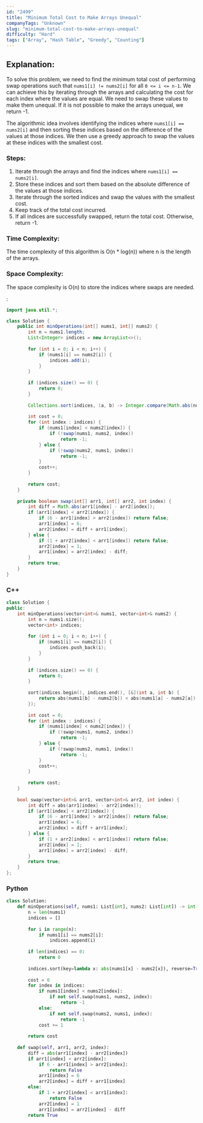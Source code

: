 ```yaml
---
id: "2499"
title: "Minimum Total Cost to Make Arrays Unequal"
companyTags: "Unknown"
slug: "minimum-total-cost-to-make-arrays-unequal"
difficulty: "Hard"
tags: ["Array", "Hash Table", "Greedy", "Counting"]
---
```


## Explanation:

To solve this problem, we need to find the minimum total cost of performing swap operations such that `nums1[i] != nums2[i]` for all `0 <= i <= n-1`. We can achieve this by iterating through the arrays and calculating the cost for each index where the values are equal. We need to swap these values to make them unequal. If it is not possible to make the arrays unequal, we return -1.

The algorithmic idea involves identifying the indices where `nums1[i] == nums2[i]` and then sorting these indices based on the difference of the values at those indices. We then use a greedy approach to swap the values at these indices with the smallest cost.

### Steps:
1. Iterate through the arrays and find the indices where `nums1[i] == nums2[i]`.
2. Store these indices and sort them based on the absolute difference of the values at those indices.
3. Iterate through the sorted indices and swap the values with the smallest cost.
4. Keep track of the total cost incurred.
5. If all indices are successfully swapped, return the total cost. Otherwise, return -1.

### Time Complexity:
The time complexity of this algorithm is O(n * log(n)) where n is the length of the arrays.

### Space Complexity:
The space complexity is O(n) to store the indices where swaps are needed.

:

```java
import java.util.*;

class Solution {
    public int minOperations(int[] nums1, int[] nums2) {
        int n = nums1.length;
        List<Integer> indices = new ArrayList<>();
        
        for (int i = 0; i < n; i++) {
            if (nums1[i] == nums2[i]) {
                indices.add(i);
            }
        }
        
        if (indices.size() == 0) {
            return 0;
        }
        
        Collections.sort(indices, (a, b) -> Integer.compare(Math.abs(nums1[b] - nums2[b]), Math.abs(nums1[a] - nums2[a])));
        
        int cost = 0;
        for (int index : indices) {
            if (nums1[index] < nums2[index]) {
                if (!swap(nums1, nums2, index))
                    return -1;
            } else {
                if (!swap(nums2, nums1, index))
                    return -1;
            }
            cost++;
        }
        
        return cost;
    }
    
    private boolean swap(int[] arr1, int[] arr2, int index) {
        int diff = Math.abs(arr1[index] - arr2[index]);
        if (arr1[index] < arr2[index]) {
            if (6 - arr1[index] > arr2[index]) return false;
            arr1[index] = 6;
            arr2[index] = diff + arr1[index];
        } else {
            if (1 + arr2[index] < arr1[index]) return false;
            arr2[index] = 1;
            arr1[index] = arr2[index] - diff;
        }
        return true;
    }
}
```

### C++
```cpp
class Solution {
public:
    int minOperations(vector<int>& nums1, vector<int>& nums2) {
        int n = nums1.size();
        vector<int> indices;
        
        for (int i = 0; i < n; i++) {
            if (nums1[i] == nums2[i]) {
                indices.push_back(i);
            }
        }
        
        if (indices.size() == 0) {
            return 0;
        }
        
        sort(indices.begin(), indices.end(), [&](int a, int b) {
            return abs(nums1[b] - nums2[b]) < abs(nums1[a] - nums2[a]);
        });
        
        int cost = 0;
        for (int index : indices) {
            if (nums1[index] < nums2[index]) {
                if (!swap(nums1, nums2, index))
                    return -1;
            } else {
                if (!swap(nums2, nums1, index))
                    return -1;
            }
            cost++;
        }
        
        return cost;
    }
    
    bool swap(vector<int>& arr1, vector<int>& arr2, int index) {
        int diff = abs(arr1[index] - arr2[index]);
        if (arr1[index] < arr2[index]) {
            if (6 - arr1[index] > arr2[index]) return false;
            arr1[index] = 6;
            arr2[index] = diff + arr1[index];
        } else {
            if (1 + arr2[index] < arr1[index]) return false;
            arr2[index] = 1;
            arr1[index] = arr2[index] - diff;
        }
        return true;
    }
};
```

### Python
```python
class Solution:
    def minOperations(self, nums1: List[int], nums2: List[int]) -> int:
        n = len(nums1)
        indices = []
        
        for i in range(n):
            if nums1[i] == nums2[i]:
                indices.append(i)
        
        if len(indices) == 0:
            return 0
        
        indices.sort(key=lambda x: abs(nums1[x] - nums2[x]), reverse=True)
        
        cost = 0
        for index in indices:
            if nums1[index] < nums2[index]:
                if not self.swap(nums1, nums2, index):
                    return -1
            else:
                if not self.swap(nums2, nums1, index):
                    return -1
            cost += 1
        
        return cost
    
    def swap(self, arr1, arr2, index):
        diff = abs(arr1[index] - arr2[index])
        if arr1[index] < arr2[index]:
            if 6 - arr1[index] > arr2[index]:
                return False
            arr1[index] = 6
            arr2[index] = diff + arr1[index]
        else:
            if 1 + arr2[index] < arr1[index]:
                return False
            arr2[index] = 1
            arr1[index] = arr2[index] - diff
        return True
```